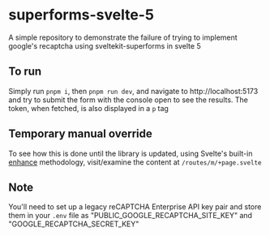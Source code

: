 # superforms-svelte-5
A simple repository to demonstrate the failure of trying to implement google's recaptcha using sveltekit-superforms in svelte 5

## To run
Simply run `pnpm i`, then `pnpm run dev`, and navigate to http://localhost:5173 and try to submit the form with the console open to see the results. The token, when fetched, is also displayed in a `p` tag

## Temporary manual override
To see how this is done until the library is updated, using Svelte's built-in [enhance](https://svelte.dev/docs/kit/form-actions#Progressive-enhancement-Customising-use:enhance) methodology, visit/examine the content at `/routes/m/+page.svelte`

## Note
You'll need to set up a legacy reCAPTCHA Enterprise API key pair and store them in your `.env` file as "PUBLIC_GOOGLE_RECAPTCHA_SITE_KEY" and "GOOGLE_RECAPTCHA_SECRET_KEY" 